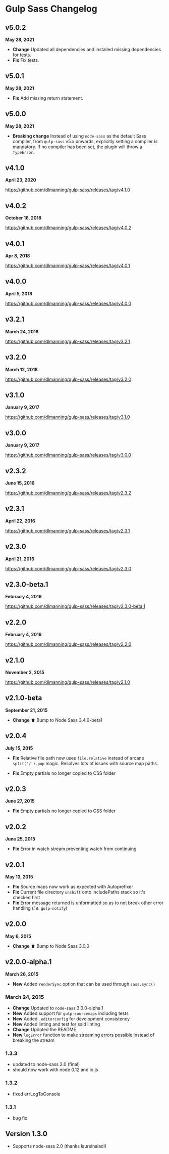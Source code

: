 # Gulp Sass Changelog

## v5.0.2
**May 28, 2021**
- **Change** Updated all dependencies and installed missing dependencies for tests.
- **Fix** Fix tests.

## v5.0.1
**May 28, 2021**
- **Fix** Add missing return statement.

## v5.0.0
**May 28, 2021**
- **Breaking change** Instead of using `node-sass` as the default Sass compiler, from `gulp-sass` v5.x onwards, explicitly setting a compiler is mandatory. If no compiler has been set, the plugin will throw a `TypeError`.

## v4.1.0
**April 23, 2020**

https://github.com/dlmanning/gulp-sass/releases/tag/v4.1.0

## v4.0.2
**October 16, 2018**

https://github.com/dlmanning/gulp-sass/releases/tag/v4.0.2

## v4.0.1
**Apr 8, 2018**

https://github.com/dlmanning/gulp-sass/releases/tag/v4.0.1

## v4.0.0
**April 5, 2018**

https://github.com/dlmanning/gulp-sass/releases/tag/v4.0.0

## v3.2.1
**March 24, 2018**

https://github.com/dlmanning/gulp-sass/releases/tag/v3.2.1

## v3.2.0
**March 12, 2018**

https://github.com/dlmanning/gulp-sass/releases/tag/v3.2.0

## v3.1.0
**January 9, 2017**

https://github.com/dlmanning/gulp-sass/releases/tag/v3.1.0

## v3.0.0
**January 9, 2017**

https://github.com/dlmanning/gulp-sass/releases/tag/v3.0.0

## v2.3.2
**June 15, 2016**

https://github.com/dlmanning/gulp-sass/releases/tag/v2.3.2

## v2.3.1
**April 22, 2016**

https://github.com/dlmanning/gulp-sass/releases/tag/v2.3.1

## v2.3.0
**April 21, 2016**

https://github.com/dlmanning/gulp-sass/releases/tag/v2.3.0

## v2.3.0-beta.1
**February 4, 2016**

https://github.com/dlmanning/gulp-sass/releases/tag/v2.3.0-beta.1

## v2.2.0
**February 4, 2016**

https://github.com/dlmanning/gulp-sass/releases/tag/v2.2.0

## v2.1.0
**November 2, 2015**

https://github.com/dlmanning/gulp-sass/releases/tag/v2.1.0

## v2.1.0-beta
**September 21, 2015**

* **Change** :arrow_up: Bump to Node Sass 3.4.0-beta1

## v2.0.4
**July 15, 2015**

* **Fix** Relative file path now uses `file.relative` instead of arcane `split('/').pop` magic. Resolves lots of issues with source map paths.

* **Fix** Empty partials no longer copied to CSS folder

## v2.0.3
**June 27, 2015**

* **Fix** Empty partials no longer copied to CSS folder

## v2.0.2
**June 25, 2015**

* **Fix** Error in watch stream preventing watch from continuing

## v2.0.1
**May 13, 2015**

* **Fix** Source maps now work as expected with Autoprefixer
* **Fix** Current file directory `unshift` onto includePaths stack so it's checked first
* **Fix** Error message returned is unformatted so as to not break other error handling (*i.e.* `gulp-notify`)

## v2.0.0
**May 6, 2015**

* **Change** :arrow_up: Bump to Node Sass 3.0.0

## v2.0.0-alpha.1
**March 26, 2015**

* **New** Added `renderSync` option that can be used through `sass.sync()`

### March 24, 2015
* **Change** Updated to `node-sass` 3.0.0-alpha.1
* **New** Added support for `gulp-sourcemaps` including tests
* **New** Added `.editorconfig` for development consistency
* **New** Added linting and test for said linting
* **Change** Updated the README
* **New** `logError` function to make streaming errors possible instead of breaking the stream

### 1.3.3

* updated to node-sass 2.0 (final)
* should now work with node 0.12 and io.js

### 1.3.2

* fixed errLogToConsole

### 1.3.1

* bug fix

## Version 1.3.0

* Supports node-sass 2.0 (thanks laurelnaiad!)
